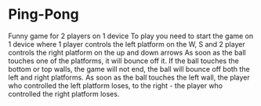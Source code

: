 # Ping-Pong
Funny game for 2 players on 1 device
To play you need to start the game on 1 device where 1 player controls the left platform on the W, S and 2 player controls the right platform on the up and down arrows
As soon as the ball touches one of the platforms, it will bounce off it. If the ball touches the bottom or top walls, the game will not end, the ball will bounce off both the left and right platforms. As soon as the ball touches the left wall, the player who controlled the left platform loses, to the right - the player who controlled the right platform loses.
